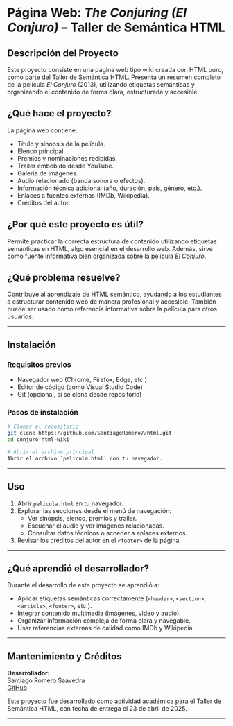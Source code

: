 
# Página Web: *The Conjuring (El Conjuro)* – Taller de Semántica HTML

## Descripción del Proyecto
Este proyecto consiste en una página web tipo wiki creada con HTML puro, como parte del Taller de Semántica HTML. Presenta un resumen completo de la película *El Conjuro* (2013), utilizando etiquetas semánticas y organizando el contenido de forma clara, estructurada y accesible.

## ¿Qué hace el proyecto?
La página web contiene:
- Título y sinopsis de la película.
- Elenco principal.
- Premios y nominaciones recibidas.
- Trailer embebido desde YouTube.
- Galería de imágenes.
- Audio relacionado (banda sonora o efectos).
- Información técnica adicional (año, duración, país, género, etc.).
- Enlaces a fuentes externas (IMDb, Wikipedia).
- Créditos del autor.

## ¿Por qué este proyecto es útil?
Permite practicar la correcta estructura de contenido utilizando etiquetas semánticas en HTML, algo esencial en el desarrollo web. Además, sirve como fuente informativa bien organizada sobre la película *El Conjuro*.

## ¿Qué problema resuelve?
Contribuye al aprendizaje de HTML semántico, ayudando a los estudiantes a estructurar contenido web de manera profesional y accesible. También puede ser usado como referencia informativa sobre la película para otros usuarios.

---

## Instalación

### Requisitos previos
- Navegador web (Chrome, Firefox, Edge, etc.)
- Editor de código (como Visual Studio Code)
- Git (opcional, si se clona desde repositorio)

### Pasos de instalación

```bash
# Clonar el repositorio
git clone https://github.com/SantiagoRomero7/html.git
cd conjuro-html-wiki

# Abrir el archivo principal
Abrir el archivo `pelicula.html` con tu navegador.
```

---

## Uso

1. Abrir `pelicula.html` en tu navegador.
2. Explorar las secciones desde el menú de navegación:
   - Ver sinopsis, elenco, premios y trailer.
   - Escuchar el audio y ver imágenes relacionadas.
   - Consultar datos técnicos o acceder a enlaces externos.
3. Revisar los créditos del autor en el `<footer>` de la página.

---

## ¿Qué aprendió el desarrollador?

Durante el desarrollo de este proyecto se aprendió a:
- Aplicar etiquetas semánticas correctamente (`<header>`, `<section>`, `<article>`, `<footer>`, etc.).
- Integrar contenido multimedia (imágenes, video y audio).
- Organizar información compleja de forma clara y navegable.
- Usar referencias externas de calidad como IMDb y Wikipedia.

---

## Mantenimiento y Créditos

**Desarrollador:**  
Santiago Romero Saavedra  
[GitHub](https://github.com/SantiagoRomero7?tab=repositories)

Este proyecto fue desarrollado como actividad académica para el Taller de Semántica HTML, con fecha de entrega el 23 de abril de 2025.

---
